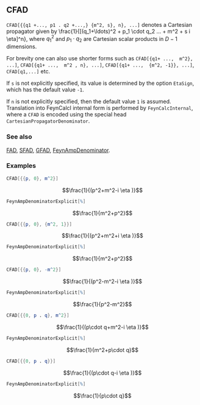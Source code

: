 ## CFAD

`CFAD[{{q1 +..., p1 . q2 +...,} {m^2, s}, n}, ...]` denotes a Cartesian propagator given by \frac{1}{[(q_1+\ldots)^2 + p_1 \cdot q_2 ... + m^2 + s i \eta]^n}, where $q_1^2$ and $p_1 \cdot q_2$ are Cartesian scalar products in $D-1$ dimensions.

For brevity one can also use shorter forms such as `CFAD[{q1+ ...,  m^2}, ...]`, `CFAD[{q1+ ...,  m^2 , n}, ...]`, `CFAD[{q1+ ...,  {m^2, -1}}, ...]`, `CFAD[q1,...]`  etc.

If `s` is not explicitly specified, its value is determined by the option `EtaSign`, which has the default value `-1`.

If `n` is not explicitly specified, then the default value `1` is assumed. Translation into FeynCalcI internal form is performed by `FeynCalcInternal`, where a `CFAD` is encoded using the special head `CartesianPropagatorDenominator`.

### See also

[FAD](FAD), [SFAD](SFAD), [GFAD](GFAD), [FeynAmpDenominator](FeynAmpDenominator).

### Examples

```mathematica
CFAD[{{p, 0}, m^2}]
```

$$\frac{1}{(p^2+m^2-i \eta )}$$

```mathematica
FeynAmpDenominatorExplicit[%]
```

$$\frac{1}{m^2+p^2}$$

```mathematica
CFAD[{{p, 0}, {m^2, 1}}]
```

$$\frac{1}{(p^2+m^2+i \eta )}$$

```mathematica
FeynAmpDenominatorExplicit[%]
```

$$\frac{1}{m^2+p^2}$$

```mathematica
CFAD[{{p, 0}, -m^2}]
```

$$\frac{1}{(p^2-m^2-i \eta )}$$

```mathematica
FeynAmpDenominatorExplicit[%]
```

$$\frac{1}{p^2-m^2}$$

```mathematica
CFAD[{{0, p . q}, m^2}]
```

$$\frac{1}{(p\cdot q+m^2-i \eta )}$$

```mathematica
FeynAmpDenominatorExplicit[%]
```

$$\frac{1}{m^2+p\cdot q}$$

```mathematica
CFAD[{{0, p . q}}]
```

$$\frac{1}{(p\cdot q-i \eta )}$$

```mathematica
FeynAmpDenominatorExplicit[%]
```

$$\frac{1}{p\cdot q}$$